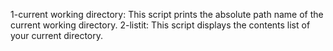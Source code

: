 1-current working directory: This script prints the absolute path name of the current working directory.
2-listit: This script displays the contents list of your current directory.
